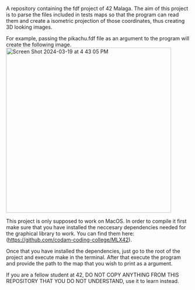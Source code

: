 A repository containing the fdf project of 42 Malaga. The aim of this project is to parse the files included in tests maps so that the program can read them and create a isometric projection of those coordinates, thus creating 3D looking images.

For example, passing the pikachu.fdf file as an argument to the program will create the following image.
<img width="452" alt="Screen Shot 2024-03-19 at 4 43 05 PM" src="https://github.com/juan-est145/Fdf/assets/128648875/6988b207-910d-4da7-b95d-b69ca6ddb708">

This project is only supposed to work on MacOS. In order to compile it first make sure that you have installed the neccesary dependencies needed for the graphical library to work. You can find them here:
(https://github.com/codam-coding-college/MLX42).

Once that you have installed the dependencies, just go to the root of the project and execute make in the terminal. After that execute the program and provide the path to the map that you wish to print as a argument.

If you are a fellow student at 42, DO NOT COPY ANYTHING FROM THIS REPOSITORY THAT YOU DO NOT UNDERSTAND, use it to learn instead.
